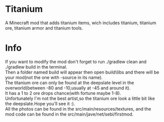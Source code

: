 # Titanium
A Minecraft mod that adds titanium items, wich includes titanium, titanium ore, titanium armor and titanium tools. </br>
# Info
If you want to modify the mod don't forget to run ./gradlew clean and ./gradlew build in the terminal. </br>
Then a folder named build will appear then open build\libs and there will be your mod(not the one with -source in its name).</br>
The titanium ore can only be found at the deepslate level in the overworld(between -80 and -10,usually at -45 and around it).</br>
It has a 1 to 2 ore drops chance(with fortune maybe 1-8).</br>
Unfortunately I'm not the best artist,so the titanium ore look a little bit like the deepslate.Hope you'll see it :).</br>
All the photos can be found in the src/main/resources/textures,  and the mod code can be found in the src/main/jave/net/sebi/firstmod.</br>
